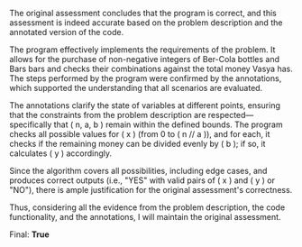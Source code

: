 The original assessment concludes that the program is correct, and this assessment is indeed accurate based on the problem description and the annotated version of the code.

The program effectively implements the requirements of the problem. It allows for the purchase of non-negative integers of Ber-Cola bottles and Bars bars and checks their combinations against the total money Vasya has. The steps performed by the program were confirmed by the annotations, which supported the understanding that all scenarios are evaluated. 

The annotations clarify the state of variables at different points, ensuring that the constraints from the problem description are respected—specifically that \( n, a, b \) remain within the defined bounds. The program checks all possible values for \( x \) (from 0 to \( n // a \)), and for each, it checks if the remaining money can be divided evenly by \( b \); if so, it calculates \( y \) accordingly.

Since the algorithm covers all possibilities, including edge cases, and produces correct outputs (i.e., "YES" with valid pairs of \( x \) and \( y \) or "NO"), there is ample justification for the original assessment's correctness.

Thus, considering all the evidence from the problem description, the code functionality, and the annotations, I will maintain the original assessment.

Final: **True**